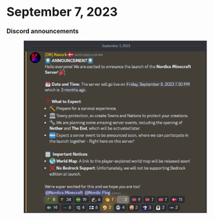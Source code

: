 # September 7, 2023

**Discord announcements**

<figure><img src="../../../../.gitbook/assets/image (59).png" alt=""><figcaption></figcaption></figure>
